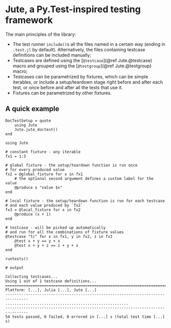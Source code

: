 # Jute, a Py.Test-inspired testing framework

The main principles of the library:

* The test runner `include()`s all the files named in a certain way (ending in `.test.jl` by default). Alternatively, the files containing testcase definitions can be included manually;
* Testcases are defined using the [`@testcase`](@ref Jute.@testcase) macro and grouped using the [`@testgroup`](@ref Jute.@testgroup) macro;
* Testcases can be parametrized by fixtures, which can be simple iterables, or include a setup/teardown stage right before and after each test, or once before and after all the tests that use it.
* Fixtures can be parametrized by other fixtures.


## A quick example

```@meta
DocTestSetup = quote
    using Jute
    Jute.jute_doctest()
end
```

```jldoctest index
using Jute

# constant fixture - any iterable
fx1 = 1:3

# global fixture - the setup/teardown function is run once
# for every produced value
fx2 = @global_fixture for x in fx1
    # the optional second argument defines a custom label for the value
    @produce x "value $x"
end

# local fixture - the setup/teardown function is run for each testcase
# and each value produced by `fx2`
fx3 = @local_fixture for x in fx2
    @produce (x + 1)
end

# testcase - will be picked up automatically
# and run for all the combinations of fixture values
@testcase "tc" for x in fx1, y in fx2, z in fx3
    @test x + y == y + x
    @test x + y + z == z + y + x
end

runtests()

# output

Collecting testcases...
Using 1 out of 1 testcase definitions...
================================================================================
Platform: [...], Julia [...], Jute [...]
--------------------------------------------------------------------------------
......................................................
--------------------------------------------------------------------------------
54 tests passed, 0 failed, 0 errored in [...] s (total test time [...] s)
```
